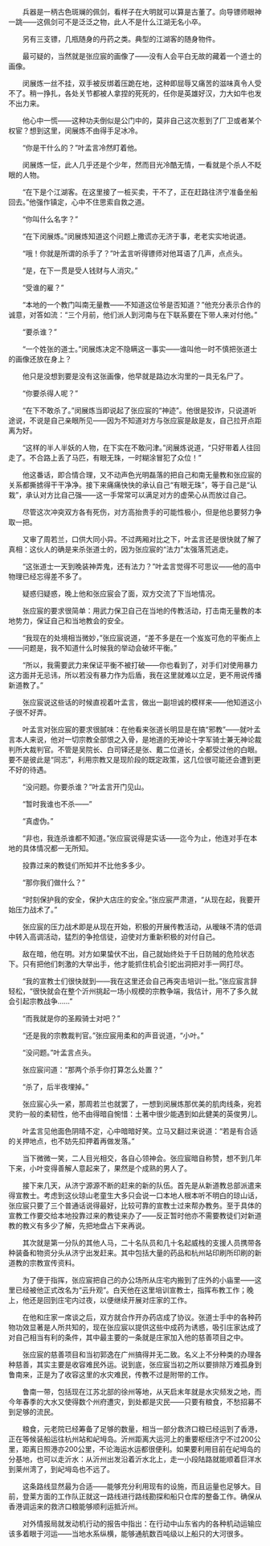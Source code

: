 　　兵器是一柄古色斑斓的佩剑，看样子在大明就可以算是古董了。向导镖师眼神一跳——这佩剑可不是泛泛之物，此人不是什么江湖无名小卒。

　　另有三支镖，几瓶随身的丹药之类。典型的江湖客的随身物件。

　　最可疑的，当然就是张应宸的画像了——没有人会平白无故的藏着一个道士的画像。

　　闵展炼一丝不挂，双手被反绑着压跪在地，这种即屈辱又痛苦的滋味真令人受不了。稍一挣扎，各处关节都被人拿捏的死死的，任你是英雄好汉，力大如牛也发不出力来。

　　他心中一慌——这种功夫倒似是公门中的，莫非自己这次惹到了厂卫或者某个权宦？想到这里，闵展炼不由得手足冰冷。

　　“你是干什么的？”叶孟言冷然盯着他。

　　闵展炼一怔，此人几乎还是个少年，然而目光冷酷无情，一看就是个杀人不眨眼的人物。

　　“在下是个江湖客。在这里接了一桩买卖，干不了，正在赶路往济宁准备坐船回去。”他强作镇定，心中不住思索自救之道。

　　“你叫什么名字？”

　　“在下闵展炼。”闵展炼知道这个问题上撒谎亦无济于事，老老实实地说道。

　　“哦！你就是所谓的杀手了？”叶孟言听得镖师对他耳语了几声，点点头。

　　“是，在下一贯是受人钱财与人消灾。”

　　“受谁的雇？”

　　“本地的一个教门叫南无量教——不知道这位爷是否知道？”他充分表示合作的诚意，对答如流：“三个月前，他们派人到河南与在下联系要在下带人来对付他。”

　　“要杀谁？”

　　“一个姓张的道士。”闵展炼决定不隐瞒这一事实——谁叫他一时不慎把张道士的画像还放在身上？

　　他只是没想到要是没有这张画像，他早就是路边水沟里的一具无名尸了。

　　“你要杀得人呢？”

　　“在下不敢杀了。”闵展炼当即说起了张应宸的“神迹”。他很是狡诈，只说道听途说，不说是自己亲眼所见——因为不知道对方与张应宸是敌是友，自己拉开点距离为好。

　　“这样的半人半妖的人物，在下实在不敢问津。”闵展炼说道，“只好带着人往回走了。不合路上丢了马匹，有眼无珠，一时糊涂冒犯了众位！”

　　他这番话，即合情合理，又不动声色光明磊落的把自己和南无量教和张应宸的关系都撕掳得干干净净。接下来痛痛快快的承认自己“有眼无珠”，等于自己是“认栽”，承认对方比自己强——这一手常常可以满足对方的虚荣心从而放过自己。

　　尽管这次冲突双方各有死伤，对方高抬贵手的可能性极小，但是他总要努力争取一把。

　　又审了周若兰，口供大同小异。不过两厢对比之下，叶孟言还是很快就了解了真相：这伙人的确是来杀张道士的，因为张应宸的“法力”太强落荒逃走。

　　“这张道士一天到晚装神弄鬼，还有法力？”叶孟言觉得不可思议——他的高中物理已经忘得差不多了。

　　疑惑归疑惑，晚上他和张应宸会了面，双方交流了下当地情况。

　　张应宸的要求很简单：用武力保卫自己在当地的传教活动，打击南无量教的本地势力，保证自己和当地教会的安全。

　　“我现在的处境相当微妙，”张应宸说道，“差不多是在一个岌岌可危的平衡点上——问题是，我不知道什么时候我的举动会破坏平衡。”

　　“所以，我需要武力来保证平衡不被打破——你也看到了，对手们对使用暴力这方面并无忌讳，所以若没有暴力作为后盾，我在这里就难以立足，更不用说传播新道教了。”

　　张应宸说这些话的时候直视着叶孟言，做出一副坦诚的模样来——他知道这小子很不好弄。

　　叶孟言对张应宸的要求很腻味：在他看来张道长明显是在搞“邪教”——就叶孟言本人来说，他对一切宗教全部恨之入骨，是地道的无神论十字军骑士兼无神论裁判所大裁判官。不管是吴院长、白司铎还是张、戴二位道长，全都受过他的白眼。要不是彼此是“同志”，利用宗教又是现阶段的既定政策，这几位很可能还会遭到更不好的待遇。

　　“没问题。你要杀谁？”叶孟言开门见山。

　　“暂时我谁也不杀——”

　　“真虚伪。”

　　“非也，我连杀谁都不知道。”张应宸说得是实话——迄今为止，他连对手在本地的具体情况都一无所知。

　　投靠过来的教徒们所知并不比他多多少。

　　“那你我们做什么？”

　　“时刻保护我的安全，保护大店庄的安全。”张应宸严肃道，“从现在起，我要开始压力战术了。”

　　张应宸的压力战术即是从现在开始，积极的开展传教活动，从暧昧不清的低调中转入高调活动，猛烈的争抢信徒，迫使对方重新积极的对付自己。

　　敌在暗，他在明。对方如果蛰伏不出，自己就始终处于千日防贼的危险状态下。只有把他们刺激的大举出手，他才能抓住机会引蛇出洞把对手一网打尽。

　　“我的宣教士们很快就到——我在这里还会自己再突击培训一批。”张应宸言辞轻松，“很快就会在整个沂州挑起一场小规模的宗教争端，我估计，用不了多久就会引起宗教战争……”

　　“而我就是你的圣殿骑士对吧？”

　　“还是我的宗教裁判官。”张应宸用柔和的声音说道，“小叶。”

　　“没问题。”叶孟言点头。

　　张应宸问道：“那两个杀手你打算怎么处置？”

　　“杀了，后半夜埋掉。”

　　张应宸心头一紧，那周若兰也就罢了，一想到闵展炼那优美的肌肉线条，宛若灵豹一般的柔韧性，他不由得暗自惋惜：土著中很少能遇到如此健美的英俊男儿。

　　叶孟言见他面色阴晴不定，心中暗暗好笑。立马又翻过来说道：“若是有合适的关押地点，也不妨先扣押着再做发落。”

　　当下微微一笑，二人目光相交，各自心领神会。张应宸暗自称赞，想不到几年下来，小叶变得善解人意起来了，果然是个成熟的男人了。

　　接下来几天，从济宁源源不断的赶来的新的队伍。首先是从新道教总部派遣来得宣教士。考虑到这伙琼山老童生大多只会说一口本地人根本听不明白的琼山话，张应宸只要了三个普通话说得最好，比较可靠的宣教士过来帮办教务。至于具体的宣教工作要交给本地投靠过来的教徒来办了——反正暂时他亦不需要教徒们对新道教的教义有多少了解，先把地盘占下来再说。

　　其次就是第一分队的其他人马，二十名队员和几十名起威栈的支援人员携带各种装备和物资分头从济宁出发赶来。其中包括大量的药品和杭州站印刷所印刷的新道教的宗教宣传资料。

　　为了便于指挥，张应宸把自己的办公场所从庄宅内搬到了庄外的小庙里——这里已经被他正式改名为“云升观”。白天他在这里培训宣教士，指挥布教工作；晚上，他还是回到庄宅内过夜，以便继续开展对庄家的工作。

　　在他和庄家一席谈之后，双方就合作开办药店成了协议。张道士手中的各种药物功效显著是人所共知的，现在张应宸以提供这些中成药为诱惑，吸引庄家达成了对自己相当有利的条件，其中最主要的一条就是庄家加入他的慈善项目之中。

　　张应宸的慈善项目和当初郭逸在广州搞得并无二致。名义上不分种类的办理各种慈善，其实主要是收容难民外运。说到底，张应宸当初之所以要排除万难孤身到鲁南来，正是为了收容这里的水灾难民，传教不过是附带的工作。

　　鲁南一带，包括现在江苏北部的徐州等地，从天启末年就是水灾频发之地，而今年春季的大水又使得数个州府遭灾，到处都是灾民——只要有粮食，不愁招募不到足够的流民。

　　粮食，元老院已经筹备了足够的数量，相当一部分救济口粮已经运到了香港，正在等候装船运往杭州站和屺坶岛。沂州距离大运河上的重要枢纽济宁不过200公里，距离日照港亦200公里，不论海运水运都很便利。如果要利用目前在屺坶岛的分基地，也可以走沂水：从沂州出发沿着沂水北上，走一小段陆路就能顺着巨洋水到莱州湾了，到屺坶岛也不远了。

　　这条路线显然最为合适——能够充分利用现有的设施，而且运量也足够大。目前，登莱方面的工作队正就这一路线进行路线勘探和船只仓库的整备工作。确保从香港调运来的救济口粮能够顺利运抵沂州。

　　对外情报局就发动机行动的报告中指出：在行动中山东省内的各种机动运输应该多着眼于河运——当地水系纵横，能够通航数百吨级以上船只的大河很多。
